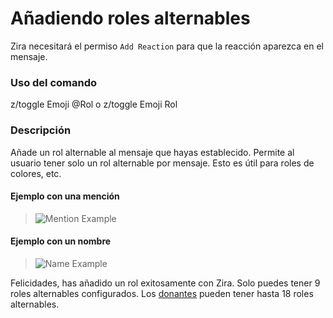 # Añadiendo roles alternables

Zira necesitará el permiso `Add Reaction` para que la reacción aparezca en el mensaje.

### Uso del comando

z/toggle Emoji @Rol o z/toggle Emoji Rol

### Descripción

Añade un rol alternable al mensaje que hayas establecido. Permite al usuario tener solo un rol alternable por mensaje. Esto es útil para roles de colores, etc.

#### Ejemplo con una mención
>![Mention Example](https://stuff.zira.pw/files/1527365390492.png)

#### Ejemplo con un nombre
>![Name Example](https://stuff.zira.pw/files/1527365424874.png)

Felicidades, has añadido un rol exitosamente con Zira. Solo puedes tener 9 roles alternables configurados. Los [donantes](/donate) pueden tener hasta 18 roles alternables.

